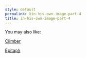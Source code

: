 ```yaml
---
style: default
permalink: Xin-his-own-image-part-4
title: in-his-own-image-part-4
---
```

You may also like:

[Climber](http://scp-wiki.net/climber)

[Epitaph](http://scp-wiki.net/epitaph)
